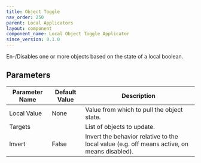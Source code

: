 ```yaml
---
title: Object Toggle
nav_order: 250
parent: Local Applicators
layout: component
component_name: Local Object Toggle Applicator
since_version: 0.1.0
---
```


En-/Disables one or more objects based on the state of a local boolean.

## Parameters

| Parameter Name | Default Value | Description                                                                                 |
|----------------|---------------|---------------------------------------------------------------------------------------------|
| Local Value    | None          | Value from which to pull the object state.                                                  |
| Targets        |               | List of objects to update.                                                                  |
| Invert         | False         | Invert the behavior relative to the local value (e.g. off means active, on means disabled). |